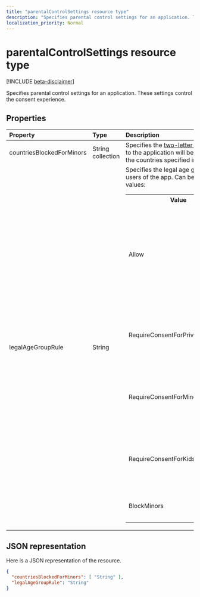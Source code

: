 ```yaml
---
title: "parentalControlSettings resource type"
description: "Specifies parental control settings for an application. These settings control the consent experience."
localization_priority: Normal
---
```


# parentalControlSettings resource type

[!INCLUDE [beta-disclaimer](../../includes/beta-disclaimer.md)]

Specifies parental control settings for an application. These settings control the consent experience.

## Properties

| Property | Type | Description |
:---------------|:--------|:----------|
|countriesBlockedForMinors|String collection| Specifies the [two-letter ISO country codes](https://www.iso.org/iso-3166-country-codes.html). Access to the application will be blocked for minors from the countries specified in this list.|
|legalAgeGroupRule| String | Specifies the legal age group rule that applies to users of the app. Can be set to one of the following values: <table><tr><th>Value</th><th>Description</th></tr><tr><td>Allow</td><td>Default. Enforces the legal minimum. This means parental consent is required for minors in the European Union and Korea.</td></tr><tr><td>RequireConsentForPrivacyServices</td><td>Enforces the user to specify date of birth to comply with COPPA rules. </td></tr><tr><td>RequireConsentForMinors</td><td>Requires parental consent for ages below 18, regardless of country minor rules.</td></tr><tr><td>RequireConsentForKids</td><td>Requires parental consent for ages below 14, regardless of country minor rules.</td></tr><tr><td>BlockMinors</td><td>Blocks minors from using the app.</td></tr></table> |

## JSON representation
Here is a JSON representation of the resource.

<!--{
  "blockType": "resource",
  "@odata.type": "microsoft.graph.parentalControlSettings"
}-->
```json
{
  "countriesBlockedForMinors": [ "String" ],
  "legalAgeGroupRule": "String"
}

```
<!--
{
  "type": "#page.annotation",
  "suppressions": [
    "Error: /api-reference/beta/resources/parentalcontrolsettings.md:\r\n      Exception processing links.\r\n    System.ArgumentException: Link Definition was null. Link text: !INCLUDE [beta-disclaimer](../../includes/beta-disclaimer.md)\r\n      at ApiDoctor.Validation.DocFile.get_LinkDestinations()\r\n      at ApiDoctor.Validation.DocSet.ValidateLinks(Boolean includeWarnings, String[] relativePathForFiles, IssueLogger issues, Boolean requireFilenameCaseMatch, Boolean printOrphanedFiles)"
  ]
}
-->
